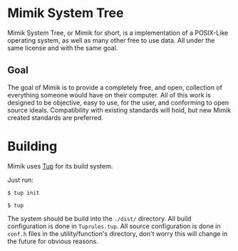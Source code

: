 # Mimik System Tree

Mimik System Tree, or Mimik for short, is a implementation of a POSIX-Like operating system, as well as many other free to use data. All under the same license and with the same goal.


## Goal

The goal of Mimik is to provide a completely free, and open, collection of everything someone would have on their computer. All of this work is designed to be objective, easy to use, for the user, and conforming to open source ideals. Compatibility with existing standards will hold, but new Mimik created standards are preferred.


# Building

Mimik uses [Tup](gittup.org) for its build system.

Just run:

`$ tup init`

`$ tup`

The system should be build into the `./dist/` directory. All build configuration is done in `Tuprules.tup`. All source configuration is done in `conf.h` files in the utility/function's directory, don't worry this will change in the future for obvious reasons.
